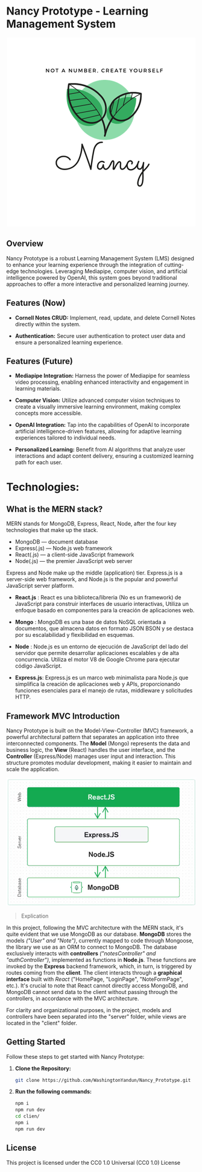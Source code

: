 # Nancy Prototype - Learning Management System

<p align="center">
  <img alt="Nancy Prototype Logo" src="/assets/Nancy_Logo.png"/>
</p>

## Overview

Nancy Prototype is a robust Learning Management System (LMS) designed to enhance your learning experience through the integration of cutting-edge technologies. Leveraging Mediapipe, computer vision, and artificial intelligence powered by OpenAI, this system goes beyond traditional approaches to offer a more interactive and personalized learning journey.

## Features (Now)

-   **Cornell Notes CRUD:** Implement, read, update, and delete Cornell Notes directly within the system.

-   **Authentication:** Secure user authentication to protect user data and ensure a personalized learning experience.

## Features (Future)

-   **Mediapipe Integration:** Harness the power of Mediapipe for seamless video processing, enabling enhanced interactivity and engagement in learning materials.

-   **Computer Vision:** Utilize advanced computer vision techniques to create a visually immersive learning environment, making complex concepts more accessible.

-   **OpenAI Integration:** Tap into the capabilities of OpenAI to incorporate artificial intelligence-driven features, allowing for adaptive learning experiences tailored to individual needs.

-   **Personalized Learning:** Benefit from AI algorithms that analyze user interactions and adapt content delivery, ensuring a customized learning path for each user.

# Technologies:

## What is the MERN stack?

MERN stands for MongoDB, Express, React, Node, after the four key technologies that make up the stack.

-   MongoDB — document database
-   Express(.js) — Node.js web framework
-   React(.js) — a client-side JavaScript framework
-   Node(.js) — the premier JavaScript web server

Express and Node make up the middle (application) tier. Express.js is a server-side web framework, and Node.js is the popular and powerful JavaScript server platform.

-   **React.js** : React es una biblioteca/libreria (No es un framework) de JavaScript para construir interfaces de usuario interactivas, Utiliza un enfoque basado en componentes para la creación de aplicaciones web.

-   **Mongo** : MongoDB es una base de datos NoSQL orientada a documentos, que almacena datos en formato JSON BSON y se destaca por su escalabilidad y flexibilidad en esquemas.

-   **Node** : Node.js es un entorno de ejecución de JavaScript del lado del servidor que permite desarrollar aplicaciones escalables y de alta concurrencia. Utiliza el motor V8 de Google Chrome para ejecutar código JavaScript.

-   **Express.js**: Express.js es un marco web minimalista para Node.js que simplifica la creación de aplicaciones web y APIs, proporcionando funciones esenciales para el manejo de rutas, middleware y solicitudes HTTP.

## Framework MVC Introduction

Nancy Prototype is built on the Model-View-Controller (MVC) framework, a powerful architectural pattern that separates an application into three interconnected components. The **Model** (Mongo) represents the data and business logic, the **View** (React) handles the user interface, and the **Controller** (Express/Node) manages user input and interaction. This structure promotes modular development, making it easier to maintain and scale the application.

<p align="center">
  <img alt="Nancy Prototype Logo" src="/assets/mern-stack.png"/>
</p>

> Explication

In this project, following the MVC architecture with the MERN stack, it's quite evident that we use MongoDB as our database. **MongoDB** stores the models _("User" and "Note")_, currently mapped to code through Mongoose, the library we use as an ORM to connect to MongoDB. The database exclusively interacts with **controllers** _("notesController" and "authController")_, implemented as functions in **Node.js**. These functions are invoked by the **Express** backend framework, which, in turn, is triggered by routes coming from the **client**. The client interacts through a **graphical interface** built with _React_ ("HomePage, "LoginPage", "NoteFormPage", etc.). It's crucial to note that React cannot directly access MongoDB, and MongoDB cannot send data to the client without passing through the controllers, in accordance with the MVC architecture.

For clarity and organizational purposes, in the project, models and controllers have been separated into the "server" folder, while views are located in the "client" folder.

## Getting Started

Follow these steps to get started with Nancy Prototype:

1. **Clone the Repository:**

    ```bash
    git clone https://github.com/WashingtonYandun/Nancy_Prototype.git
    ```

2. **Run the following commands:**

    ```bash
    npm i
    npm run dev
    cd clien/
    npm i
    npm run dev
    ```

## License

This project is licensed under the CC0 1.0 Universal (CC0 1.0) License
